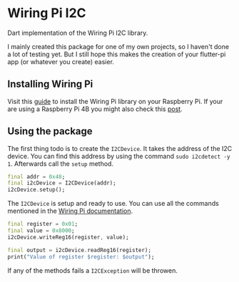 # Wiring Pi I2C

Dart implementation of the Wiring Pi I2C library.

I mainly created this package for one of my own projects, so I haven't done a lot of testing yet. But I still hope this makes the creation of your flutter-pi app (or whatever you create) easier.

## Installing Wiring Pi

Visit this [guide](http://wiringpi.com/download-and-install/) to install the Wiring Pi library on your Raspberry Pi. If your are using a Raspberry Pi 4B you might also check this [post](http://wiringpi.com/wiringpi-updated-to-2-52-for-the-raspberry-pi-4b/).

## Using the package

The first thing todo is to create the `I2CDevice`. It takes the address of the I2C device. You can find this address by using the command `sudo i2cdetect -y 1`. Afterwards call the `setup` method.
```dart
final addr = 0x48;
final i2cDevice = I2CDevice(addr);
i2cDevice.setup();
```

The `I2CDevice` is setup and ready to use. You can use all the commands mentioned in the [Wiring Pi documentation](http://wiringpi.com/reference/i2c-library/).
```dart
final register = 0x01;
final value = 0x8000;
i2cDevice.writeReg16(register, value);

final output = i2cDevice.readReg16(register);
print("Value of register $register: $output");
```

If any of the methods fails a `I2CException` will be throwen.
